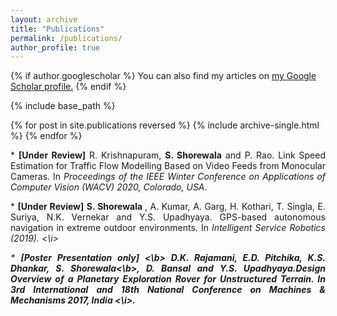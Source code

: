 ```yaml
---
layout: archive
title: "Publications"
permalink: /publications/
author_profile: true
---
```


{% if author.googlescholar %}
  You can also find my articles on <u><a href="{{author.googlescholar}}">my Google Scholar profile</a>.</u>
{% endif %}

{% include base_path %}

{% for post in site.publications reversed %}
  {% include archive-single.html %}
{% endfor %}

<p align="justify">
* <b>[Under Review]</b> R. Krishnapuram, <b>S. Shorewala</b> and P. Rao. Link Speed Estimation for Traffic Flow Modelling Based
on Video Feeds from Monocular Cameras. In <i>Proceedings of the IEEE Winter Conference on Applications of Computer
Vision (WACV) 2020, Colorado, USA</i>.
</p>


<p align="justify">
  * <b>[Under Review]</b> <b> S. Shorewala </b>, A. Kumar, A. Garg, H. Kothari, T. Singla, E. Suriya, N.K. Vernekar and Y.S. Upadhyaya. GPS-based autonomous navigation in extreme outdoor environments. In <i> Intelligent Service Robotics (2019). <\i>
</p>

<p align="justify">
* <b>[Poster Presentation only] <\b> D.K. Rajamani, E.D. Pitchika, K.S. Dhankar, <b> S. Shorewala<\b>, D. Bansal and Y.S. Upadhyaya.Design Overview of a Planetary Exploration Rover for Unstructured Terrain. In <i> 3rd International and 18th National Conference on Machines & Mechanisms 2017, India <\i>.
</p>

